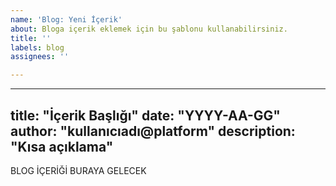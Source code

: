 ```yaml
---
name: 'Blog: Yeni İçerik'
about: Bloga içerik eklemek için bu şablonu kullanabilirsiniz.
title: ''
labels: blog
assignees: ''

---
```


---
title: "İçerik Başlığı"
date: "YYYY-AA-GG"
author: "kullanıcıadı@platform"
description: "Kısa açıklama"
---

BLOG İÇERİĞİ BURAYA GELECEK
